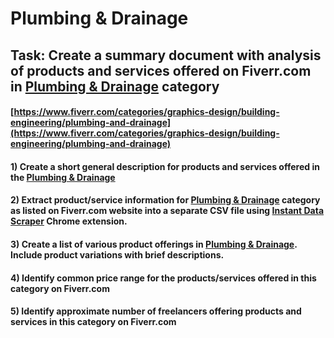 # Plumbing & Drainage
## Task: Create a summary document with analysis of products and services offered on Fiverr.com in [Plumbing & Drainage](https://www.fiverr.com/categories/graphics-design/building-engineering/plumbing-and-drainage) category
#### [https://www.fiverr.com/categories/graphics-design/building-engineering/plumbing-and-drainage](https://www.fiverr.com/categories/graphics-design/building-engineering/plumbing-and-drainage)
#### 1) Create a short general description for products and services offered in the [Plumbing & Drainage](https://www.fiverr.com/categories/graphics-design/building-engineering/plumbing-and-drainage)
#### 2) Extract product/service information for [Plumbing & Drainage](https://www.fiverr.com/categories/graphics-design/building-engineering/plumbing-and-drainage) category as listed on Fiverr.com website into a separate CSV file using [Instant Data Scraper](https://chrome.google.com/webstore/detail/instant-data-scraper/ofaokhiedipichpaobibbnahnkdoiiah) Chrome extension.
#### 3) Create a list of various product offerings in [Plumbing & Drainage](https://www.fiverr.com/categories/graphics-design/building-engineering/plumbing-and-drainage). Include product variations with brief descriptions.
#### 4) Identify common price range for the products/services offered in this category on Fiverr.com
#### 5) Identify approximate number of freelancers offering products and services in this category on Fiverr.com
